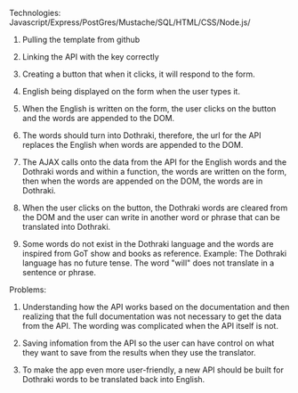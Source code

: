 Technologies:
Javascript/Express/PostGres/Mustache/SQL/HTML/CSS/Node.js/

1. Pulling the template from github

2. Linking the API with the key correctly

3. Creating a button that when it clicks, it will respond to the form. 

4. English being displayed on the form when the user types it. 

5. When the English is written on the form, the user clicks on the button
and the words are appended to the DOM. 

6. The words should turn into Dothraki, therefore, the url for the API replaces the English
when words are appended to the DOM. 

7. The AJAX calls onto the data from the API for the English words and the Dothraki words
and within a function, the words are written on the form, then when the words are appended on 
the DOM, the words are in Dothraki.

8. When the user clicks on the button, the Dothraki words are cleared from the DOM and the
user can write in another word or phrase that can be translated into Dothraki. 

9. Some words do not exist in the Dothraki language and the words are inspired from GoT show and 
books as reference. Example: The Dothraki language has no future tense. The word "will" 
does not translate in a sentence or phrase. 

Problems: 
1. Understanding how the API works based on the documentation and then realizing that the full
documentation was not necessary to get the data from the API. The wording was complicated
when the API itself is not. 

2. Saving infomation from the API so the user can have control on what they want to save 
from the results when they use the translator. 

3. To make the app even more user-friendly, a new API should be built for Dothraki words
to be translated back into English. 



